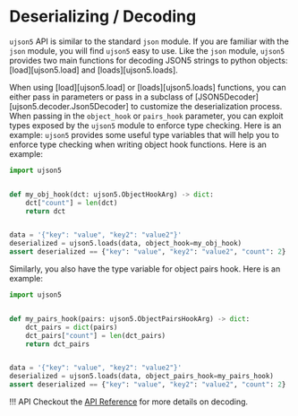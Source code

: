 # Deserializing / Decoding

`ujson5` API is similar to the standard `json` module. If you are familiar with the `json` module, you will find `ujson5` easy to use. Like the `json` module, `ujson5` provides two main functions for decoding JSON5 strings to python objects: [load][ujson5.load] and [loads][ujson5.loads].

When using [load][ujson5.load] or [loads][ujson5.loads] functions, you can either pass in parameters or pass in a subclass of [JSON5Decoder][ujson5.decoder.Json5Decoder] to customize the deserialization process. When passing in the `object_hook` or `pairs_hook` parameter, you can exploit types exposed by the `ujson5` module to enforce type checking. Here is an example:
`ujson5` provides some useful type variables that will help you to enforce type checking when writing object hook functions. Here is an example:

```python
import ujson5


def my_obj_hook(dct: ujson5.ObjectHookArg) -> dict:
    dct["count"] = len(dct)
    return dct


data = '{"key": "value", "key2": "value2"}'
deserialized = ujson5.loads(data, object_hook=my_obj_hook)
assert deserialized == {"key": "value", "key2": "value2", "count": 2}

```

Similarly, you also have the type variable for object pairs hook. Here is an example:

```python
import ujson5


def my_pairs_hook(pairs: ujson5.ObjectPairsHookArg) -> dict:
    dct_pairs = dict(pairs)
    dct_pairs["count"] = len(dct_pairs)
    return dct_pairs


data = '{"key": "value", "key2": "value2"}'
deserialized = ujson5.loads(data, object_pairs_hook=my_pairs_hook)
assert deserialized == {"key": "value", "key2": "value2", "count": 2}

```

!!! API
Checkout the [API Reference](api_reference/decoder.md) for more details on decoding.
